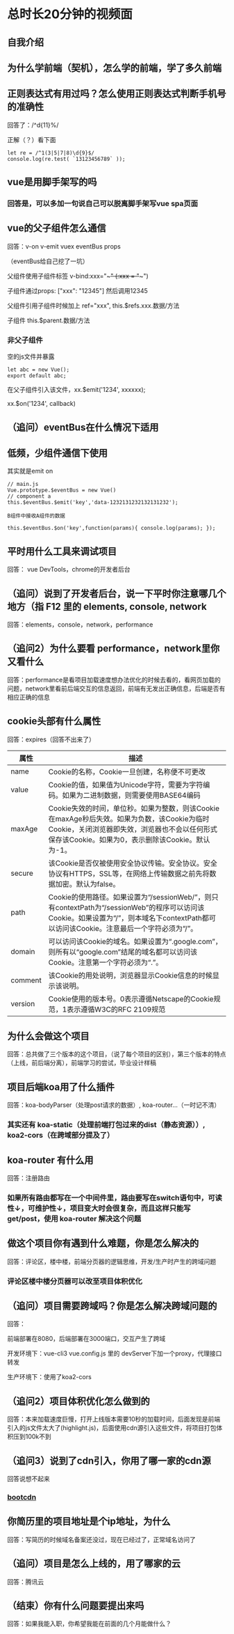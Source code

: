 # 总时长20分钟的视频面

## 自我介绍

## 为什么学前端（契机），怎么学的前端，学了多久前端

## 正则表达式有用过吗？怎么使用正则表达式判断手机号的准确性

回答了：/^d{11}%/

正解（？）看下面

``` JS
let re = /^1(3|5|7|8)\d{9}$/
console.log(re.test( `13123456789` ));
```

## vue是用脚手架写的吗

### 回答是，可以多加一句说自己可以脱离脚手架写vue spa页面

## vue的父子组件怎么通信

回答：v-on v-emit vuex eventBus props

（eventBus给自己挖了一坑）

父组件使用子组件标签 v-bind:xxx="~~~"  (:xxx = "~~~")

子组件通过props: ["xxx": "12345"] 然后调用12345

父组件引用子组件时候加上 ref="xxx", this.$refs.xxx.数据/方法

子组件 this.$parent.数据/方法

### 非父子组件

空的js文件并暴露

``` JS
let abc = new Vue();
export default abc;
```

在父子组件引入该文件，xx.$emit('1234', xxxxxx);

xx.$on('1234', callback)

## （追问）eventBus在什么情况下适用 

## 低频，少组件通信下使用

其实就是emit on

``` JS
// main.js
Vue.prototype.$eventBus = new Vue()
// component a
this.$eventBus.$emit('key','data-1232131232132131232');

B组件中接收A组件的数据

this.$eventBus.$on('key',function(params){ console.log(params); });
```

## 平时用什么工具来调试项目

回答： vue DevTools，chrome的开发者后台

## （追问）说到了开发者后台，说一下平时你注意哪几个地方（指 F12 里的 elements, console, network

回答：elements，console，network，performance

## （追问2）为什么要看 performance，network里你又看什么

回答：performance是看项目加载速度想办法优化的时候去看的，看网页加载的问题，network里看前后端交互的信息返回，前端有无发出正确信息，后端是否有相应正确的信息

## cookie头部有什么属性

回答：expires（回答不出来了）

|属性|描述|
|-----|-----|
|name|Cookie的名称，Cookie一旦创建，名称便不可更改|
|value|Cookie的值，如果值为Unicode字符，需要为字符编码。如果为二进制数据，则需要使用BASE64编码|
|maxAge|Cookie失效的时间，单位秒。如果为整数，则该Cookie在maxAge秒后失效。如果为负数，该Cookie为临时Cookie，关闭浏览器即失效，浏览器也不会以任何形式保存该Cookie。如果为0，表示删除该Cookie。默认为-1。|
|secure|该Cookie是否仅被使用安全协议传输。安全协议。安全协议有HTTPS，SSL等，在网络上传输数据之前先将数据加密。默认为false。|
|path|Cookie的使用路径。如果设置为“/sessionWeb/”，则只有contextPath为“/sessionWeb”的程序可以访问该Cookie。如果设置为“/”，则本域名下contextPath都可以访问该Cookie。注意最后一个字符必须为“/”。|
|domain|可以访问该Cookie的域名。如果设置为“.google.com”，则所有以“google.com”结尾的域名都可以访问该Cookie。注意第一个字符必须为“.”。|
|comment|该Cookie的用处说明，浏览器显示Cookie信息的时候显示该说明。|
|version|Cookie使用的版本号。0表示遵循Netscape的Cookie规范，1表示遵循W3C的RFC 2109规范|

## 为什么会做这个项目

回答：总共做了三个版本的这个项目，（说了每个项目的区别），第三个版本的特点（上线，前后端分离），前端学习的尝试，毕业设计样稿

## 项目后端koa用了什么插件

回答：koa-bodyParser（处理post请求的数据）, koa-router...（一时记不清）

### 其实还有 koa-static（处理前端打包过来的dist（静态资源））, koa2-cors（在跨域部分提及了）

## koa-router 有什么用

回答：注册路由

### 如果所有路由都写在一个中间件里，路由要写在switch语句中，可读性↓，可维护性↓，项目变大时会很复杂，而且这样只能写 get/post，使用 koa-router 解决这个问题

## 做这个项目你有遇到什么难题，你是怎么解决的

回答：评论区，楼中楼，前端分页器的逻辑思维，开发/生产时产生的跨域问题

### 评论区楼中楼分页器可以改至项目体积优化

## （追问）项目需要跨域吗？你是怎么解决跨域问题的

回答：

前端部署在8080，后端部署在3000端口，交互产生了跨域

开发环境下：vue-cli3 vue.config.js 里的 devServer下加一个proxy，代理接口转发

生产环境下：使用了koa2-cors

## （追问2）项目体积优化怎么做到的

回答：本来加载速度巨慢，打开上线版本需要10秒的加载时间，后面发现是前端引入的js文件太大了(highlight.js)，后面使用cdn源引入这些文件，将项目打包体积压到100k不到

## （追问3）说到了cdn引入，你用了哪一家的cdn源

回答说想不起来

### [bootcdn](https://www.bootcdn.cn/)

## 你简历里的项目地址是个ip地址，为什么

回答：写简历的时候域名备案还没过，现在已经过了，正常域名访问了

## （追问）项目是怎么上线的，用了哪家的云

回答：腾讯云

## （结束）你有什么问题要提出来吗

回答：如果我能入职，你希望我能在前面的几个月能做什么？

